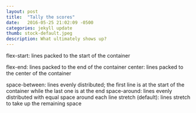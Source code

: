 ```yaml
---
layout: post
title:  "Tally the scores"
date:   2016-05-25 21:02:09 -0500
categories: jekyll update
thumb: stock-default.jpeg
description: What ultimately shows up?
---
```

flex-start: lines packed to the start of the container

flex-end: lines packed to the end of the container
center: lines packed to the center of the container

space-between: lines evenly distributed; the first line is at the start of the container while the last one is at the end
space-around: lines evenly distributed with equal space around each line
stretch (default): lines stretch to take up the remaining space
